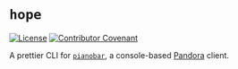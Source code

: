 # `hope`

[![License](https://img.shields.io/badge/License-GPL--3.0-purple?style=flat-square)](LICENSE)
[![Contributor Covenant](https://img.shields.io/badge/Contributor%20Covenant-2.1-4baaaa.svg?style=flat-square)](CODE_OF_CONDUCT.md)

A prettier CLI for [`pianobar`][pianobar], a console-based [Pandora] client.

[pianobar]: https://github.com/PromyLOPh/pianobar/
[Pandora]: https://www.pandora.com/
